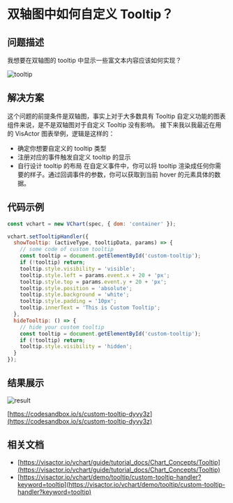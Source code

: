 # 双轴图中如何自定义 Tooltip？

## 问题描述

我想要在双轴图的 tooltip 中显示一些富文本内容应该如何实现？

![tooltip](/vchart/faq/40-0.png)

## 解决方案

这个问题的前提条件是双轴图，事实上对于大多数具有 Tooltip 自定义功能的图表组件来说，是不是双轴图对于自定义 Tooltip 没有影响。
接下来我以我最近在用的 VisActor 图表举例，逻辑是这样的：

- 确定你想要自定义的 tooltip 类型
- 注册对应的事件触发自定义 tooltip 的显示
- 自行设计 tooltip 的布局
  在自定义事件中，你可以将 tooltip 渲染成任何你需要的样子。通过回调事件的参数，你可以获取到当前 hover 的元素具体的数据。

## 代码示例

```javascript
const vchart = new VChart(spec, { dom: 'container' });

vchart.setTooltipHandler({
  showTooltip: (activeType, tooltipData, params) => {
    // some code of custom tooltip
    const tooltip = document.getElementById('custom-tooltip');
    if (!tooltip) return;
    tooltip.style.visibility = 'visible';
    tooltip.style.left = params.event.x + 20 + 'px';
    tooltip.style.top = params.event.y + 20 + 'px';
    tooltip.style.position = 'absolute';
    tooltip.style.background = 'white';
    tooltip.style.padding = '10px';
    tooltip.innerText = 'This is Custom Tooltip';
  },
  hideTooltip: () => {
    // hide your custom tooltip
    const tooltip = document.getElementById('custom-tooltip');
    if (!tooltip) return;
    tooltip.style.visibility = 'hidden';
  }
});
```

## 结果展示

![result](/vchart/faq/40-1.png)

[https://codesandbox.io/s/custom-tooltip-dyvy3z](https://codesandbox.io/s/custom-tooltip-dyvy3z)

## 相关文档

- [https://visactor.io/vchart/guide/tutorial_docs/Chart_Concepts/Tooltip](https://visactor.io/vchart/guide/tutorial_docs/Chart_Concepts/Tooltip)
- [https://visactor.io/vchart/demo/tooltip/custom-tooltip-handler?keyword=tooltip](https://visactor.io/vchart/demo/tooltip/custom-tooltip-handler?keyword=tooltip)
